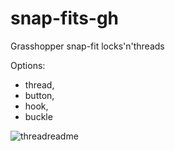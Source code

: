 # snap-fits-gh
Grasshopper snap-fit locks'n'threads

Options:

- thread,
- button,
- hook,
- buckle

![threadreadme](https://user-images.githubusercontent.com/85460283/201957854-3b730862-9120-414e-ba7d-323efe480e88.PNG)
